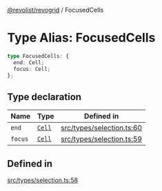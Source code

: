 [@revolist/revogrid](README.md) / FocusedCells

# Type Alias: FocusedCells

```ts
type FocusedCells: {
  end: Cell;
  focus: Cell;
};
```

## Type declaration

| Name | Type | Defined in |
| ------ | ------ | ------ |
| `end` | [`Cell`](Interface.Cell.md) | [src/types/selection.ts:60](https://github.com/revolist/revogrid/blob/179ef4790c9da8e1216f1005cb3571a276adbd08/src/types/selection.ts#L60) |
| `focus` | [`Cell`](Interface.Cell.md) | [src/types/selection.ts:59](https://github.com/revolist/revogrid/blob/179ef4790c9da8e1216f1005cb3571a276adbd08/src/types/selection.ts#L59) |

## Defined in

[src/types/selection.ts:58](https://github.com/revolist/revogrid/blob/179ef4790c9da8e1216f1005cb3571a276adbd08/src/types/selection.ts#L58)
